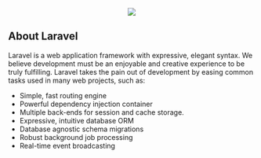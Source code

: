 <p align="center"><img src="https://laravel.com/assets/img/components/logo-laravel.svg"></p>

## About Laravel

Laravel is a web application framework with expressive, elegant syntax. We believe development must be an enjoyable and creative experience to be truly fulfilling. Laravel takes the pain out of development by easing common tasks used in many web projects, such as:

- Simple, fast routing engine
- Powerful dependency injection container
- Multiple back-ends for session and cache storage.
- Expressive, intuitive database ORM
- Database agnostic schema migrations
- Robust background job processing
- Real-time event broadcasting


